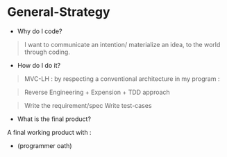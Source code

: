 # General-Strategy

* Why do I code?

> I want to communicate an intention/ materialize an idea, to the world through coding.

* How do I do it?

> MVC-LH : by respecting a conventional architecture in my program : 

> Reverse Engineering + Expension + TDD approach

> Write the requirement/spec
> Write test-cases

* What is the final product?

A final working product with : 

* (programmer oath) 

